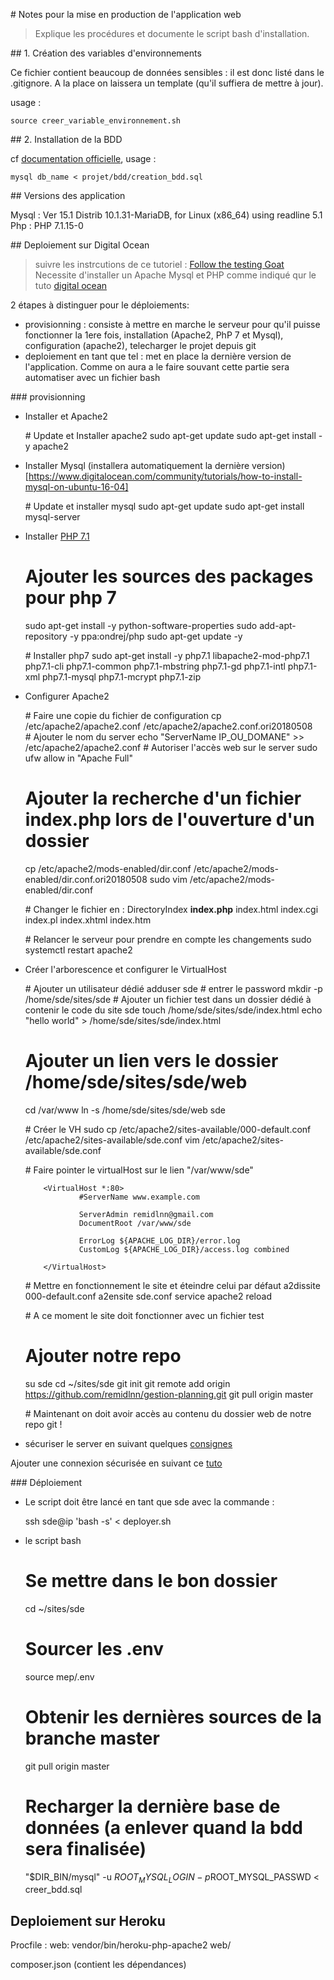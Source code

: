 # Notes pour la mise en production de l'application web

> Explique les procédures et documente le script bash d'installation.


## 1. Création des variables d'environnements

Ce fichier contient beaucoup de données sensibles : il est donc listé dans le .gitignore.
A la place on laissera un template (qu'il suffiera de mettre à jour).

usage :

    source creer_variable_environnement.sh

## 2. Installation de la BDD

cf [documentation officielle](https://dev.mysql.com/doc/refman/8.0/en/mysql-batch-commands.html), usage :

    mysql db_name < projet/bdd/creation_bdd.sql


## Versions des application

Mysql : Ver 15.1 Distrib 10.1.31-MariaDB, for Linux (x86_64) using readline 5.1
Php : PHP 7.1.15-0

## Deploiement sur Digital Ocean

> suivre les instrcutions de ce tutoriel : [Follow the testing Goat](https://www.obeythetestinggoat.com/book/chapter_manual_deployment.html)
> Necessite d'installer un Apache Mysql et PHP comme indiqué qur le tuto [digital ocean](https://www.digitalocean.com/community/tutorials/how-to-install-linux-apache-mysql-php-lamp-stack-on-ubuntu-16-04)

2 étapes à distinguer pour le déploiements:
- provisionning : consiste à mettre en marche le serveur pour qu'il puisse fonctionner la 1ere fois, installation (Apache2, PhP 7 et Mysql), configuration (apache2), telecharger le projet depuis git
- deploiement en tant que tel : met en place la dernière version de l'application. Comme on aura a le faire souvant cette partie sera automatiser avec un fichier bash

### provisionning

- Installer et Apache2

    # Update et Installer apache2
    sudo apt-get update
    sudo apt-get install -y apache2



- Installer Mysql (installera automatiquement la dernière version)[https://www.digitalocean.com/community/tutorials/how-to-install-mysql-on-ubuntu-16-04]

    # Update et installer mysql
    sudo apt-get update
    sudo apt-get install mysql-server

- Installer [PHP 7.1](https://www.vultr.com/docs/how-to-install-and-configure-php-70-or-php-71-on-ubuntu-16-04)

    # Ajouter les sources des packages pour php 7
    sudo apt-get install -y python-software-properties
    sudo add-apt-repository -y ppa:ondrej/php
    sudo apt-get update -y

    # Installer php7
    sudo apt-get install -y php7.1 libapache2-mod-php7.1 php7.1-cli php7.1-common php7.1-mbstring php7.1-gd php7.1-intl php7.1-xml php7.1-mysql php7.1-mcrypt php7.1-zip

- Configurer Apache2


    # Faire une copie du fichier de configuration
    cp /etc/apache2/apache2.conf /etc/apache2/apache2.conf.ori20180508
    # Ajouter le nom du server
    echo "ServerName IP_OU_DOMANE" >> /etc/apache2/apache2.conf
    # Autoriser l'accès web sur le server
    sudo ufw allow in "Apache Full"
    # Ajouter la recherche d'un fichier index.php lors de l'ouverture d'un dossier
    cp /etc/apache2/mods-enabled/dir.conf  /etc/apache2/mods-enabled/dir.conf.ori20180508
    sudo vim /etc/apache2/mods-enabled/dir.conf


    # Changer le fichier en :
    <IfModule mod_dir.c>
        DirectoryIndex **index.php** index.html index.cgi index.pl index.xhtml index.htm
    </IfModule>

    # Relancer le serveur pour prendre en compte les changements
    sudo systemctl restart apache2

-  Créer l'arborescence et configurer le VirtualHost

    # Ajouter un utilisateur dédié
    adduser sde
    # entrer le password
    mkdir -p /home/sde/sites/sde
    # Ajouter un fichier test dans un dossier dédié à contenir le code du site sde
    touch /home/sde/sites/sde/index.html
    echo "hello world" > /home/sde/sites/sde/index.html

    # Ajouter un lien vers le dossier /home/sde/sites/sde/web
    cd /var/www
    ln -s /home/sde/sites/sde/web sde

    # Créer le VH
    sudo cp /etc/apache2/sites-available/000-default.conf /etc/apache2/sites-available/sde.conf
    vim /etc/apache2/sites-available/sde.conf

    # Faire pointer le virtualHost sur le lien "/var/www/sde"

    ```
        <VirtualHost *:80>
                #ServerName www.example.com

                ServerAdmin remidlnn@gmail.com
                DocumentRoot /var/www/sde

                ErrorLog ${APACHE_LOG_DIR}/error.log
                CustomLog ${APACHE_LOG_DIR}/access.log combined

        </VirtualHost>
    ```
    # Mettre en fonctionnement le site et éteindre celui par défaut
    a2dissite 000-default.conf
    a2ensite sde.conf
    service apache2 reload

    # A ce moment le site doit fonctionner avec un fichier test
    # Ajouter notre repo
    su sde
    cd ~/sites/sde
    git init
    git remote add origin https://github.com/remidlnn/gestion-planning.git
    git pull origin master

    # Maintenant on doit avoir accès au contenu du dossier web de notre repo git !

- sécuriser le server en suivant quelques [consignes](https://www.tecmint.com/apache-security-tips/)


Ajouter une connexion sécurisée en suivant ce [tuto](https://www.digitalocean.com/community/tutorials/how-to-secure-apache-with-let-s-encrypt-on-ubuntu-16-04)



### Déploiement

- Le script doit être lancé en tant que sde avec la commande :

    ssh sde@ip 'bash -s' < deployer.sh

- le script bash

    # Se mettre dans le bon dossier
    cd ~/sites/sde

    # Sourcer les .env
    source mep/.env

    # Obtenir les dernières sources de la branche master
    git pull origin master

    # Recharger la dernière base de données (a enlever quand la bdd sera finalisée)
    "$DIR_BIN/mysql" -u $ROOT_MYSQL_LOGIN -p$ROOT_MYSQL_PASSWD < creer_bdd.sql

## Deploiement sur Heroku

Procfile :
    web: vendor/bin/heroku-php-apache2 web/

composer.json (contient les dépendances)
